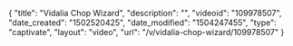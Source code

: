 {
    "title": "Vidalia Chop Wizard",
    "description": "",
    "videoid": "109978507",
    "date_created": "1502520425",
    "date_modified": "1504247455",
    "type": "captivate",
    "layout": "video",
    "url": "\/v\/vidalia-chop-wizard\/109978507"
}